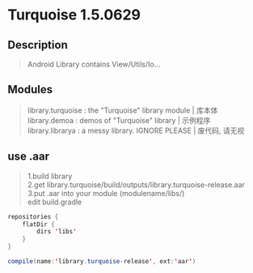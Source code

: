 # Turquoise 1.5.0629

## Description
> Android Library contains View/Utils/Io...

## Modules
> library.turquoise : the "Turquoise" library module  |  库本体 <br/>
> library.demoa : demos of "Turquoise" library  |  示例程序 <br/>
> library.librarya : a messy library. IGNORE PLEASE  |  废代码, 请无视 <br/>

## use .aar
>1.build library <br/>
>2.get library.turquoise/build/outputs/library.turquoise-release.aar <br/>
>3.put .aar into your module (modulename/libs/) <br/>
>edit build.gradle <br/>

```java
repositories {
    flatDir {
        dirs 'libs'
    }
}
```

```java
compile(name:'library.turquoise-release', ext:'aar')
```
